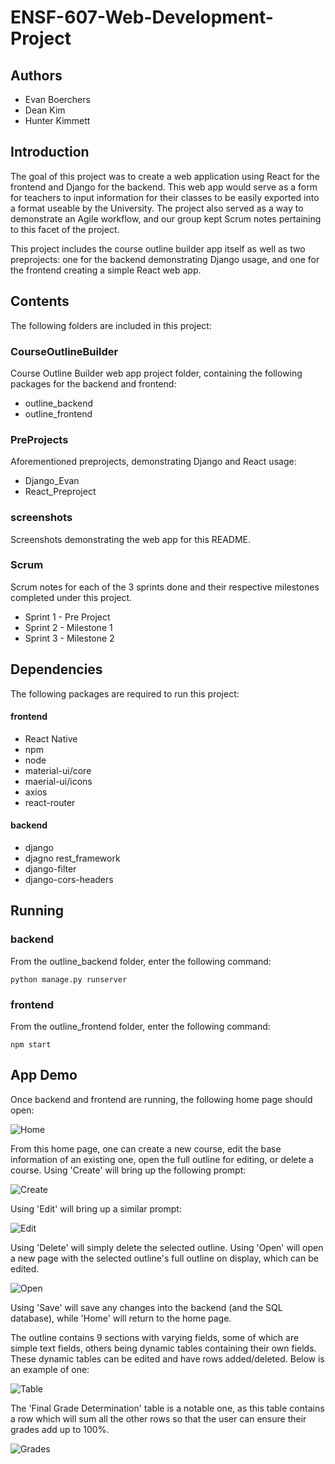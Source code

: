 # ENSF-607-Web-Development-Project

## Authors
- Evan Boerchers
- Dean Kim
- Hunter Kimmett

## Introduction

The goal of this project was to create a web application using React for the frontend and Django for the backend. This web app would serve as a form for teachers to input information for their classes to be easily exported into a format useable by the University. The project also served as a way to demonstrate an Agile workflow, and our group kept Scrum notes pertaining to this facet of the project.

This project includes the course outline builder app itself as well as two preprojects: one for the backend demonstrating Django usage, and one for the frontend creating a simple React web app.

## Contents

The following folders are included in this project:

### CourseOutlineBuilder

Course Outline Builder web app project folder, containing the following packages for the backend and frontend:

- outline_backend
- outline_frontend

### PreProjects

Aforementioned preprojects, demonstrating Django and React usage:

- Django_Evan
- React_Preproject

### screenshots

Screenshots demonstrating the web app for this README.

### Scrum

Scrum notes for each of the 3 sprints done and their respective milestones completed under this project.

- Sprint 1 - Pre Project
- Sprint 2 -  Milestone 1
- Sprint 3 - Milestone 2

## Dependencies

The following packages are required to run this project:

#### frontend
- React Native
- npm
- node
- material-ui/core
- maerial-ui/icons
- axios
- react-router

#### backend
- django
- djagno rest_framework
- django-filter
- django-cors-headers

## Running

### backend
From the outline_backend folder, enter the following command:

`python manage.py runserver`

### frontend
From the outline_frontend folder, enter the following command:

`npm start`

## App Demo

Once backend and frontend are running, the following home page should open:

![Home](screenshots/homepage.png)

From this home page, one can create a new course, edit the base information of an existing one, open the full outline for editing, or delete a course. Using 'Create' will bring up the following prompt:

![Create](screenshots/homecreate.png)

Using 'Edit' will bring up a similar prompt:

![Edit](screenshots/homeedit.png)

Using 'Delete' will simply delete the selected outline. Using 'Open' will open a new page with the selected outline's full outline on display, which can be edited.

![Open](screenshots/opengeneral.png)

Using 'Save' will save any changes into the backend (and the SQL database), while 'Home' will return to the home page. 

The outline contains 9 sections with varying fields, some of which are simple text fields, others being dynamic tables containing their own fields. These dynamic tables can be edited and have rows added/deleted. Below is an example of one:

![Table](screenshots/opentable.png)


The 'Final Grade Determination' table is a notable one, as this table contains a row which will sum all the other rows so that the user can ensure their grades add up to 100%.

![Grades](screenshots/opengrades.png)